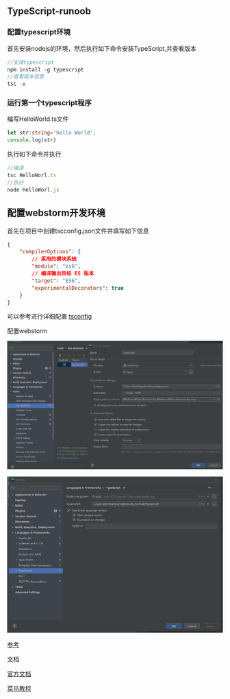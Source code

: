 ## TypeScript-runoob

### 配置typescript环境

首先安装nodejs的环境，然后执行如下命令安装TypeScript,并查看版本

```typescript
//安装typescript
npm install -g typescript
//查看版本信息
tsc -v

```

### 运行第一个typescript程序

编写HelloWorld.ts文件

```typescript
let str:string='hello World';
console.log(str)
```

执行如下命令并执行

```typescript
//编译
tsc HelloWorl.ts
//执行
node HelloWorl.js
```

## 配置webstorm开发环境

首先在项目中创建tscconfig.json文件并填写如下信息

```json
{
    "compilerOptions": {
        // 采用的模块系统
        "module": "es6",
        // 编译输出目标 ES 版本
        "target": "ES6",
        "experimentalDecorators": true
    }
}
```

可以参考进行详细配置 [tsconfig](https://www.tslang.cn/docs/handbook/tsconfig-json.html)

配置webstorm

![1658305361129](./pic/1658305361129.png)

![1658305381437](./pic/1658305381437.png)

[参考](https://zhuanlan.zhihu.com/p/354802951)

文档

[官方文档](https://www.tslang.cn/docs/home.html)

[菜鸟教程](https://www.runoob.com/typescript/ts-tutorial.html)